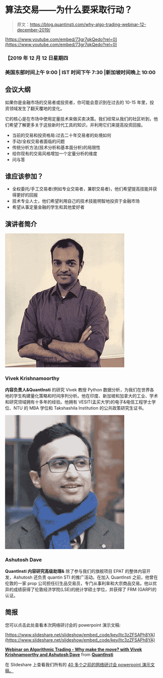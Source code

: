 # 算法交易——为什么要采取行动？

> 原文：<https://blog.quantinsti.com/why-algo-trading-webinar-12-december-2019/>

[https://www.youtube.com/embed/73gr7qkQedo?rel=0](https://www.youtube.com/embed/73gr7qkQedo?rel=0)

### 【2019 年 12 月 12 日星期四

### **美国东部时间上午 9:00 | IST 时间下午 7:30 |新加坡时间晚上 10:00**

## **会议大纲**

如果你是金融市场的交易者或投资者，你可能会意识到在过去的 10-15 年里，投资领域发生了翻天覆地的变化。

它的核心是在市场中使用定量技术来做买卖决策。我们经常从我们的社区听到，他们希望了解更多关于这些新时代工具的知识，并利用它们来提高投资回报。

*   当前的交易和投资格局:过去二十年交易者的处境如何
*   手动/全权交易者面临的问题
*   传统分析方法(技术分析和基本面分析)的局限性
*   给你现有的交易风格增加一个定量分析的维度
*   问与答

## 谁应该参加？

*   全权委托/手工交易者(例如专业交易者，兼职交易者)，他们希望提高技能并获得更好的回报
*   技术专业人士，他们希望利用自己的技术技能明智地投资于金融市场
*   希望从事定量金融的学生和其他爱好者

## **演讲者简介**

![vivekkrishnamoorthy](img/fe456ad39dcf661d818908414b6d61b8.png)

### Vivek Krishnamoorthy

**内容负责人&QuantInsti**
的研究 Vivek 教授 Python 数据分析，为我们在世界各地的学生构建量化策略和时间序列分析。他在印度、新加坡和加拿大的工业、学术和研究领域拥有十多年的经验。他拥有 VESIT(孟买大学)的电子&电信工程学士学位、NTU 的 MBA 学位和 Takshashila Institution 的公共政策研究生证书。

![vivekkrishnamoorthy](img/f06622ea1feb2d25211561379cccff56.png)

### Ashutosh Dave

**QuantInsti 内容研究高级助理&**
除了参与我们的旗舰项目 EPAT 的整体内容开发，Ashutosh 还负责 quantin STI 的推广活动。在加入 QuantInsti 之前，他曾在伦敦的一家 prop 公司担任衍生品交易员，专门从事利率和大宗商品交易。他以优异的成绩获得了伦敦经济学院(LSE)的统计学硕士学位，并获得了 FRM (GARP)的认证。

## ****简报****

您可以点击此处查看本次网络研讨会的 powerpoint 演示文稿:



[https://www.slideshare.net/slideshow/embed_code/key/Itc3zZFSAPh8YA](https://www.slideshare.net/slideshow/embed_code/key/Itc3zZFSAPh8YA)

**[Webinar on Algorithmic Trading - Why make the move? with Vivek Krishnamoorthy and Ashutosh Dave](https://www.slideshare.net/QuantInsti/webinar-on-algorithmic-trading-why-make-the-move-with-vivek-krishnamoorthy-and-ashutosh-dave-204982347 "Webinar on Algorithmic Trading - Why make the move? with Vivek Krishnamoorthy and Ashutosh Dave")** from **[QuantInsti](https://www.slideshare.net/QuantInsti)**

在 Slideshare 上查看我们所有的 [40 多个之前的网络研讨会 powerpoint 演示文稿。](https://www.slideshare.net/QuantInsti/presentations)
